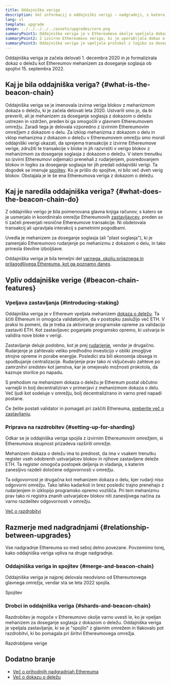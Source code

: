 ```yaml
---
title: Oddajniška veriga
description: Več informacij o oddajniški verigi – nadgradnji, s katero je bil uveden Ethereum z dokazom o deležu.
lang: sl
template: upgrade
image: ../../../../../assets/upgrades/core.png
summaryPoint1: Oddajniška veriga je v Ethereumovo okolje vpeljala dokaz o deležu.
summaryPoint2: Z izvirno Ethereumovo verigo, ki je uporabljala dokaz o delu, je bila spojena septembra 2022.
summaryPoint3: Oddajniška veriga je vpeljala protokol z logiko za doseganje soglasja in blokiranja lažnih govoric, ki zdaj ščiti Ethereum.
---
```


<UpgradeStatus isShipped dateKey="page-upgrades-beacon-date">
  Oddajniška veriga je začela delovati 1. decembra 2020 in je formalizirala dokaz o deležu kot Ethereumov mehanizem za doseganje soglasja ob spojitvi 15. septembra 2022.
</UpgradeStatus>

## Kaj je bila oddajniška veriga? {#what-is-the-beacon-chain}

Oddajniška veriga se je imenovala izvirna veriga blokov z mehanizmom dokaza o deležu, ki je začela delovati leta 2020. Ustvarili smo jo, da bi preverili, ali je mehanizem za doseganje soglasja z dokazom o deležu ustrezen in vzdržen, preden bi ga omogočili v glavnem Ethereumovem omrežju. Zaradi tega je delovala vzporedno z izvirnim Ethereumovim omrežjem z dokazom o delu. Za izklop mehanizma z dokazom o delu in vklop mehanizma z dokazom o deležu v Ethereumovem omrežju smo morali oddajniški verigi ukazati, da sprejema transakcije z izvirne Ethereumove verige, združiti te transakcije v bloke in jih razvrstiti v verigo blokov z mehanizmom za doseganje soglasja z dokazom o deležu. V istem trenutku so izvirni Ethereumovi odjemalci prenehali z rudarjenjem, posredovanjem blokov in logiko za doseganje soglasja ter jih predali oddajniški verigi. Ta dogodek se imenuje [spojitev](/roadmap/merge/). Ko je prišlo do spojitve, ni bilo več dveh verig blokov. Obstajala je le še ena Ethereumova veriga z dokazom o deležu.

## Kaj je naredila oddajniška veriga? {#what-does-the-beacon-chain-do}

Z oddajniško verigo je bila poimenovana glavna knjiga računov, s katero se je usmerjalo in koordiniralo omrežje Ethereumovih [zastavljavcev](/staking/), preden so ti začeli preverjati resnične Ethereumove transakcije. Ni obdelovala transakcij ali upravljala interakcij s pametnimi pogodbami.

Uvedla je mehanizem za doseganje soglasja (ali "plast soglasja"), ki je zamenjalo Ethereumovo rudarjenje po mehanizmu z dokazom o delu, in tako prinesla številne izboljšave.

Oddajniška veriga je bila temeljni del [varnega, okolju prijaznega in prilagodljivega Ethereuma, kot ga poznamo danes](/roadmap/vision/).

## Vpliv oddajniške verige {#beacon-chain-features}

### Vpeljava zastavljanja {#introducing-staking}

Oddajniška veriga je v Ethereum vpeljala mehanizem [dokaza o deležu](/developers/docs/consensus-mechanisms/pos/). Ta ščiti Ethereum in omogoča validatorjem, da v postopku zaslužijo več ETH. V praksi to pomeni, da je treba za aktiviranje programske opreme za validacijo zastaviti ETH. Kot zastavljavec poganjate programsko opremo, ki ustvarja in validira nove bloke v verigi.

Zastavljanje deluje podobno, kot je prej [rudarjenje](/developers/docs/mining/), vendar je drugačno. Rudarjenje je zahtevalo veliko predhodno investicijo v obliki zmogljive strojne opreme in porabe energije. Posledici sta bili ekonomija obsega in spodbujanje centralizacije. Rudarjenje prav tako ni vključevalo zahteve po zamrznitvi sredstev kot jamstva, kar je omejevalo možnosti prokotola, da kaznuje storilce po napadu.

S prehodom na mehanizem dokaza o deležu je Ethereum postal občutno varnejši in bolj decentraliziran v primerjavi z mehanizmom dokaza o delu. Več ljudi kot sodeluje v omrežju, bolj decentralizirano in varno pred napadi postane.

<InfoBanner emoji=":money_bag:">
  Če želite postati validator in pomagati pri zaščiti Ethereuma, <a href="/staking/">preberite več o zastavljanju</a>.
</InfoBanner>

### Priprava na razdrobitev {#setting-up-for-sharding}

Odkar se je oddajniška veriga spojila z izvirnim Ethereumovim omrežjem, si Ethereumova skupnost prizadeva razširiti omrežje.

Mehanizem dokaza o deležu ima to prednost, da ima v vsakem trenutku register vseh odobrenih ustvarjalcev blokov in njihove zastavljene deleže ETH. Ta register omogoča postopek deljenja in vladanja, s katerim zanesljivo razdeli določene odgovornosti v omrežju.

Ta odgovornost je drugačna kot mehanizem dokaza o delu, kjer rudarji niso odgovorni omrežju. Tako lahko kadarkoli in brez posledic trajno prenehajo z rudarjenjem in izklopijo programsko opremo vozlišča. Pri tem mehanizmu prav tako ni registra znanih ustvarjalcev blokov niti zanesljivega načina za varno razdelitev odgovornosti v omrežju.

[Več o razdrobitvi](/roadmap/danksharding/)

## Razmerje med nadgradnjami {#relationship-between-upgrades}

Vse nadgradnje Ethereuma so med seboj delno povezane. Povzemimo torej, kako oddajniška veriga vpliva na druge nadgradnje.

### Oddajniška veriga in spojitev {#merge-and-beacon-chain}

Oddajniška veriga je najprej delovala neodvisno od Ethereumovega glavnega omrežja, vendar sta se leta 2022 spojila.

<ButtonLink to="/roadmap/merge/">
  Spojitev
</ButtonLink>

### Drobci in oddajniška veriga {#shards-and-beacon-chain}

Razdrobitev je mogoče v Ethereumovo okolje varno uvesti le, ko je vpeljan mehanizem za doseganje soglasja z dokazom o deležu. Oddajniška veriga je vpeljala zastavljanje, ki se je "spojilo" z glavnim omrežem in tlakovalo pot razdrobitvi, ki bo pomagala pri širitvi Ethereumovega omrežja.

<ButtonLink to="/roadmap/danksharding/">
  Razdrobljene verige
</ButtonLink>

## Dodatno branje

- [Več o prihodnjih nadgradnjah Ethereuma](/roadmap/vision)
- [Več o dokazu o deležu](/developers/docs/consensus-mechanisms/pos)
